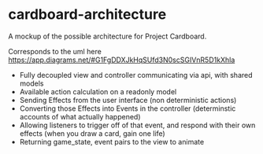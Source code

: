 # cardboard-architecture
A mockup of the possible architecture for Project Cardboard.

Corresponds to the uml here https://app.diagrams.net/#G1FgDDXJkHqSUfd3N0scSGIVnR5D1kXhla

- Fully decoupled view and controller communicating via api, with shared models
- Available action calculation on a readonly model
- Sending Effects from the user interface (non deterministic actions)
- Converting those Effects into Events in the controller (determinstic accounts of what actually happened)
- Allowing listeners to trigger off of that event, and respond with their own effects (when you draw a card, gain one life)
- Returning game_state, event pairs to the view to animate
